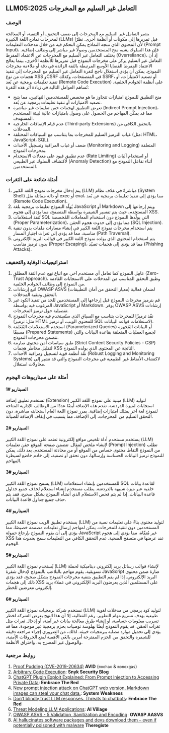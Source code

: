 ## LLM05:2025 التعامل غير السليم مع المخرجات

### الوصف

يشير التعامل غير السليم مع المخرجات إلى ضعف التحقق، أو التنقية، أو المعالجة لمخرجات نماذج اللغة الكبيرة (LLMs) قبل تمريرها إلى مكونات أو أنظمة أخرى. نظرًا لأن المحتوى الذي تنتجه النماذج يمكن التحكم فيه من خلال مدخلات التعليمات (Prompt Input)، فإن هذا السلوك يشبه منح المستخدمين وصولًا غير مباشر إلى وظائف إضافية.
يختلف التعامل غير السليم مع المخرجات عن الاعتماد المفرط (Overreliance)، إذ أن التعامل غير السليم يركز على مخرجات النموذج قبل تمريرها للأنظمة الأخرى، بينما يعالج الاعتماد المفرط القضايا الأوسع المرتبطة بالثقة الزائدة في دقة أو ملاءمة مخرجات النموذج.
يمكن أن يؤدي استغلال ناجح لثغرة التعامل غير السليم مع المخرجات إلى تنفيذ هجمات من نوع XSS وCSRF في المتصفحات، وكذلك SSRF، أو تصعيد الامتيازات، أو تنفيذ تعليمات برمجية عن بُعد (Remote Code Execution) على أنظمة الخوادم الخلفية.
تُساهم العوامل التالية في زيادة أثر هذه الثغرة:
- منح التطبيق للنموذج امتيازات تتجاوز ما هو مخصص للمستخدمين النهائيين، مما يتيح تصعيد الامتيازات أو تنفيذ تعليمات برمجية عن بُعد.
- تعرض التطبيق لهجمات حقن تعليمات غير مباشرة (Indirect Prompt Injection)، مما قد يمكّن المهاجم من الحصول على وصول بامتيازات عالية لبيئة المستخدم المستهدف.
- عدم قيام الإضافات الخارجية (Third-party Extensions) بالتحقق الكافي من المدخلات.
- غياب الترميز السليم للمخرجات بما يتناسب مع السياقات المختلفة (مثل: HTML، JavaScript، SQL).
- ضعف أو غياب المراقبة وتسجيل الأحداث (Monitoring and Logging) المتعلقة بمخرجات النموذج.
- عدم تطبيق قيود على معدلات الاستخدام (Rate Limiting) أو استخدام آليات لاكتشاف السلوك غير الطبيعي (Anomaly Detection) أثناء تفاعل النموذج مع المستخدمين.

### أمثلة شائعة على الثغرات

1. يتم إدخال مخرجات نموذج اللغة الكبير (LLM) مباشرةً في غلاف نظام (System Shell) أو دالة مماثلة مثل exec أو eval، مما يؤدي إلى تنفيذ تعليمات برمجية عن بُعد (Remote Code Execution).
2. يُولّد النموذج تعليمات برمجية بلغة JavaScript أو Markdown ويتم إرجاعها إلى المستخدم، حيث يتم تفسير الشيفرة بواسطة المتصفح، مما يؤدي إلى هجوم XSS.
3. تُنفذ استعلامات SQL التي يولّدها النموذج دون استخدام المعاملات المُخصصة (Proper Parameterization)، مما يؤدي إلى حدوث هجوم الحقن (SQL Injection).
4. يتم استخدام مخرجات نموذج اللغة الكبير في إنشاء مسارات ملفات بدون تنقية مناسبة، مما قد يؤدي إلى ثغرات اجتياز المسار (Path Traversal).
5. يتم استخدام المحتوى الذي يولده نموذج اللغة الكبير في قوالب البريد الإلكتروني بدون ترميز مناسب (Proper Escaping)، مما قد يؤدي إلى هجمات تصيّد (Phishing Attacks).

### استراتيجيات الوقاية والتخفيف

1. عامِل النموذج كما تعامل أي مستخدم آخر، مع اتباع نهج عدم الثقة المطلق (Zero-Trust Approach)، وطبق التحقق المناسب من المدخلات على الاستجابات القادمة من النموذج إلى وظائف الخوادم الخلفية.
2. اتبع إرشادات OWASP ASVS (معيار التحقق من أمان التطبيقات) لضمان فعالية التحقق وتنقية المدخلات.
3. قم بترميز مخرجات النموذج قبل إرجاعها إلى المستخدمين للحد من تنفيذ الكود غير المرغوب فيه بواسطة JavaScript أو Markdown. يوفر OWASP ASVS إرشادات تفصيلية حول ترميز المخرجات.
4. نفّذ ترميزًا للمخرجات يتناسب مع السياق الذي ستُستخدم فيه مخرجات النموذج (مثل: ترميز HTML للمحتوى الويب، أو ترميز SQL لاستعلامات قواعد البيانات).
5. استخدم الاستعلامات المُعَلمَة (Parameterized Queries) أو البيانات المُجهزة مسبقًا (Prepared Statements) لجميع العمليات المتعلقة بقاعدة البيانات والتي تتضمن مخرجات النموذج.
6. طبق سياسات أمن محتوى صارمة (Strict Content Security Policies - CSP) لتقليل مخاطر هجمات XSS الناتجة عن المحتوى الذي يولده النموذج.
7. نفّذ أنظمة قوية لتسجيل ومراقبة الأحداث (Robust Logging and Monitoring Systems) لاكتشاف الأنماط غير الطبيعية في مخرجات النموذج والتي قد تشير إلى محاولات استغلال.

### أمثلة على سيناريوهات الهجوم

#### السيناريو #1
  تستخدم تطبيق إضافة (Extension) مبنية على نموذج اللغة الكبير (LLM) لتوليد استجابات لميزة الدردشة. تقدم هذه الإضافة أيضًا عددًا من الوظائف الإدارية المتاحة لنموذج لغة آخر يمتلك امتيازات إضافية. يمرر نموذج اللغة العام استجابته مباشرة، دون التحقق السليم من المخرجات، إلى الإضافة، مما يتسبب في إيقاف الإضافة للصيانة.
#### السيناريو #2
  يستخدم مستخدم أداة تلخيص مواقع إلكترونية تعتمد على نموذج اللغة الكبير (LLM) لإنشاء ملخص لمقال. تتضمن صفحة الموقع حقن تعليمات (Prompt Injection) تطلب من النموذج التقاط محتوى حساس من الموقع أو من محادثة المستخدم. بعد ذلك، يمكن للنموذج ترميز البيانات الحساسة وإرسالها، دون تحقق أو تصفية، إلى خادم خاضع لسيطرة المهاجم.
#### السيناريو #3
  يسمح نموذج اللغة الكبير (LLM) للمستخدمين بإنشاء استعلامات SQL لقاعدة بيانات خلفية عبر ميزة شبيهة بالدردشة. يطلب مستخدم إنشاء استعلام لحذف جميع جداول قاعدة البيانات. إذا لم يتم فحص الاستعلام الذي أنشأه النموذج بشكل صحيح، فقد يتم حذف جميع جداول قاعدة البيانات.
#### السيناريو #4
  يستخدم تطبيق الويب نموذج اللغة الكبير (LLM) لتوليد محتوى بناءً على تعليمات نصية من المستخدمين دون تنقية للمخرجات. يمكن لمهاجم إرسال تعليمات مصممة خصيصًا، مما يؤدي إلى أن يقوم النموذج بإرجاع حمولة JavaScript غير مُنقّاة، مما يؤدي إلى هجوم XSS عند عرضها في متصفح الضحية. عدم التحقق الكافي من التعليمات سمح بحدوث هذا الهجوم.
#### السيناريو #5
  يُستخدم نموذج اللغة الكبير (LLM) لإنشاء قوالب رسائل بريد إلكتروني ديناميكية لحملة تسويقية. يقوم مهاجم بالتلاعب بالنموذج لإدخال شفرة JavaScript ضارة ضمن محتوى البريد الإلكتروني. إذا لم يقم التطبيق بتنقية مخرجات النموذج بشكل صحيح، فقد يؤدي ذلك إلى هجمات XSS على المستلمين الذين يعرضون البريد الإلكتروني في عملاء بريد إلكتروني معرضين للخطر.
#### السيناريو #6
  تستخدم شركة برمجيات نموذج اللغة الكبير (LLM) لتوليد كود برمجي من مدخلات لغوية طبيعية بهدف تسريع مهام التطوير. رغم الفعالية، إلا أن هذا النهج يعرض الشركة لخطر تسريب معلومات حساسة، أو إنشاء طرق معالجة بيانات غير آمنة، أو إدخال ثغرات مثل ثغرات الحقن. قد يقوم النموذج أيضًا بهلوسة توصيات بحزم برمجية غير موجودة، مما قد يؤدي إلى تحميل موارد مصابة ببرمجيات خبيثة. لذلك، من الضروري إجراء مراجعة دقيقة للشيفرة والتحقق من الحزم المقترحة أمرين بالغَي الأهمية لمنع الخروقات الأمنية، والوصول غير المصرح به، واختراق الأنظمة.

### روابط مرجعية

1. [Proof Pudding (CVE-2019-20634)](https://avidml.org/database/avid-2023-v009/) **AVID** (`moohax` & `monoxgas`)
2. [Arbitrary Code Execution](https://security.snyk.io/vuln/SNYK-PYTHON-LANGCHAIN-5411357): **Snyk Security Blog**
3. [ChatGPT Plugin Exploit Explained: From Prompt Injection to Accessing Private Data](https://embracethered.com/blog/posts/2023/chatgpt-cross-plugin-request-forgery-and-prompt-injection./): **Embrace The Red**
4. [New prompt injection attack on ChatGPT web version. Markdown images can steal your chat data.](https://systemweakness.com/new-prompt-injection-attack-on-chatgpt-web-version-ef717492c5c2?gi=8daec85e2116): **System Weakness**
5. [Don’t blindly trust LLM responses. Threats to chatbots](https://embracethered.com/blog/posts/2023/ai-injections-threats-context-matters/): **Embrace The Red**
6. [Threat Modeling LLM Applications](https://aivillage.org/large%20language%20models/threat-modeling-llm/): **AI Village**
7. [OWASP ASVS - 5 Validation, Sanitization and Encoding](https://owasp-aasvs4.readthedocs.io/en/latest/V5.html#validation-sanitization-and-encoding): **OWASP AASVS**
8. [AI hallucinates software packages and devs download them – even if potentially poisoned with malware](https://www.theregister.com/2024/03/28/ai_bots_hallucinate_software_packages/) **Theregiste**

